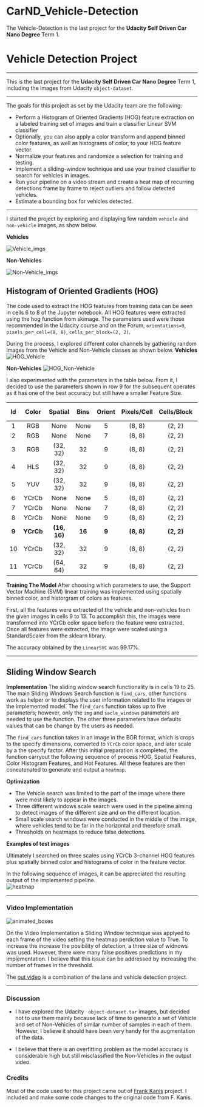 # CarND_Vehicle-Detection
The Vehicle-Detection is the last project for the **Udacity Self Driven Car Nano Degree** Term 1.


# Vehicle Detection Project

---
This is the last project for the **Udacity Self Driven Car Nano Degree** Term 1, including the images from Udacity `object-dataset`. 

---
The goals for this project as set by the Udacity team are the following:

* Perform a Histogram of Oriented Gradients (HOG) feature extraction on a labeled training set of images and train a classifier Linear SVM classifier
* Optionally, you can also apply a color transform and append binned color features, as well as histograms of color, to your HOG feature vector.
* Normalize your features and randomize a selection for training and testing.
* Implement a sliding-window technique and use your trained classifier to search for vehicles in images.
* Run your pipeline on a video stream and create a heat map of recurring detections frame by frame to reject outliers and follow detected vehicles.
* Estimate a bounding box for vehicles detected.

[//]: # (Image References)
[Vehicle_imgs]: ./writeup_img/Vehicle_imgs.png
[Non-Vehicle_imgs]: ./writeup_img/Non-Vehicle_imgs.png
[HOG_Vehicle]: ./writeup_img/HOG_Vehicle.png
[HOG_Non-Vehicle]: ./writeup_img/HOG_Non-Vehicle.png
[img_with_grid]: ./writeup_img/img_with_grid.png
[windows_overlap]: ./writeup_img/windows_overlap.png
[heatmap]: ./writeup_img/heatmap.png
[out video]: ./videos/out_project_video.mp4
[animated_boxes]: ./videos/animated_boxes.gif




---

I started the project by exploring and displaying few random `vehicle` and `non-vehicle` images, as show below.

**Vehicles**

![Vehicle_imgs]


**Non-Vehicles**

![Non-Vehicle_imgs]

## Histogram of Oriented Gradients (HOG)



The code used to extract the HOG features from training data can be seen in cells 6 to 8 of the Jupyter notebook. All HOG features were extracted using the hog function from skimage.  The parameters used were those recommended in the Udacity course and on the Forum, `orientations=9`, `pixels_per_cell=(8, 8)`, `cells_per_block=(2, 2)`.  


During the process, I explored different color channels by gathering random images from the Vehicle and Non-Vehicle classes as shown below.
**Vehicles**
![HOG_Vehicle]

**Non-Vehicles**
![HOG_Non-Vehicle]

I also experimented with the parameters in the table below.  From it, I decided to use the parameters shown in row 9 for the subsequent operates as it has one of the best accuracy but still have a smaller Feature Size.
 
 |Id|Color|Spatial|Bins|Orient|Pixels/Cell|Cells/Block|Feature Size|Training Time|Accuracy|
|:---:|:---:|:---:|:---:|:---:|:---:|:---:|:---:|:---:|:---:|
|1|RGB|None|None|5|(8, 8)|(2, 2)|2940|80.76s|95.65%|
|2|RGB|None|None|7|(8, 8)|(2, 2)|4116|124.86s|96.36%|
|3|RGB|(32, 32)|32|9|(8, 8)|(2, 2)|8460|215.5s|98.69%|
|4|HLS|(32, 32)|32|9|(8, 8)|(2, 2)|8460|180.51s|99.32%|
|5|YUV|(32, 32)|32|9|(8, 8)|(2, 2)|8460|172.4s|99.21%|
|6|YCrCb|None|None|5|(8, 8)|(2, 2)|2940|73.3s|98.35%|
|7|YCrCb|None|None|7|(8, 8)|(2, 2)|4116|98.15s|98.27%|
|8|YCrCb|None|None|9|(8, 8)|(2, 2)|5292|123.32s|98.72%|
|**9**|**YCrCb**|**(16, 16)**|**16**|**9**|**(8, 8)**|**(2, 2)**|**6108**|**162.61s**|**99.32%**|
|10|YCrCb|(32, 32)|32|9|(8, 8)|(2, 2)|8460|165.73s|99.25%|
|11|YCrCb|(64, 64)|32|9|(8, 8)|(2, 2)|17676|204.76s|99.32%|


**Training The Model**
After choosing which parameters to use, the Support Vector Machine (SVM) linear training was implemented using spatially binned color, and historgram of colors as features.

First, all the features were extracted of the vehicle and non-vehicles from the given images in cells 9 to 13. 
To accomplish this, the images were transformed into YCrCb color space before the feature were extracted. 
Once all features were extracted, the image were scaled using a StandardScaler from the sklearn library.

The accuracy obtained by the `LinearSVC` was 99.17%.


---
## Sliding Window Search

**Implementation**
The sliding window search functionality is in cells 19 to 25.  The main Sliding Windows Search function is `find_cars`, other functions work as helper or to displays the user information related to the images or the implemented model.  The `find_cars` function takes up to five parameters; however, only the `img` and `sacle_windows` parameters are needed to use the function.  The other three parameters have defaults values that can be change by the users as needed.

The `find_cars` function takes in an image in the BGR format, which is crops to the specify dimensions, converted to `YCrCb` color space, and later scale by a the specify factor. After this initial preparation is completed, the function carryout the following sequence of process HOG, Spatial Features, Color Histogram Features, and Hot Features.  All these features are then concatenated to generate and output a `heatmap`.


**Optimization**

* The Vehicle search was limited to the part of the image where there were most likely to appear in the images. 
* Three different windows scale search were used in the pipeline aiming to detect images of the different size and on the different location.
* Small scale search windows were conducted in the middle of the image, where vehicles tend to be far in the horizontal and therefore small.
* Thresholds on heatmaps to reduce false detections.


**Examples of test images**

Ultimately I searched on three scales using YCrCb 3-channel HOG features plus spatially binned color and histograms of color in the feature vector.  

In the following sequence of images, it can be appreciated the resulting output of the implemented pipeline.  
![heatmap]




---

### Video Implementation

![animated_boxes]


On the Video Implementation a Sliding Window technique was applyed to each frame of the video setting the heatmap perdiction value to True.  To increase the increase the posibility of detection, a three size of widnows was used.  However, there were many false positives predictions in my implementation.  I believe that this issue can be addressed by increasing the number of frames in the threshold.


The [out video] is a combination of the lane and vehicle detection project.


---

### Discussion


* I have explored the Udacity ` object-dataset.tar` images, but decided not to use them mainly because lack of time to generate a set of Vehicle and set of Non-Vehicles of similar number of samples in each of them.  However, I believe it should have been very handy for the augmentation of the data.

* I believe that there is an overfitting problem as the model accuracy is considerable high but still misclassified the Non-Vehicles in the output video. 
 

  

### Credits
Most of the code used for this project came out of [Frank Kanis](https://github.com/frankkanis/CarND-Vehicle-Detection) project.  I included and make some code changes to the original code from F. Kanis.
